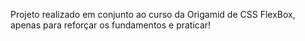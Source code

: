 Projeto realizado em conjunto ao curso da Origamid de CSS FlexBox, apenas para reforçar os fundamentos e praticar!
